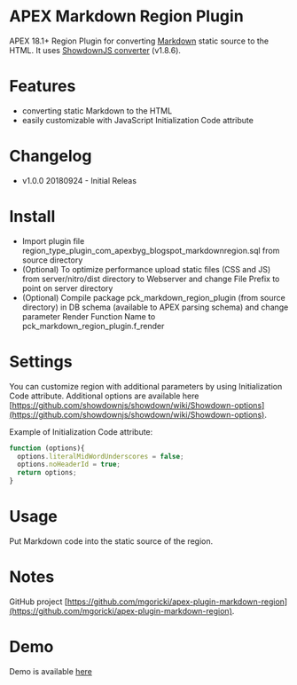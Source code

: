 # APEX Markdown Region Plugin
APEX 18.1+  Region Plugin for converting [Markdown](https://en.wikipedia.org/wiki/Markdown) static source to the HTML. It uses [ShowdownJS converter](http://showdownjs.com/) (v1.8.6).

# Features
 - converting static Markdown to the HTML
 - easily customizable with JavaScript Initialization Code attribute

# Changelog
  - v1.0.0 20180924 - Initial Releas

# Install
  - Import plugin file region_type_plugin_com_apexbyg_blogspot_markdownregion.sql from source directory
  - (Optional) To optimize performance upload static files (CSS and JS) from server/nitro/dist directory to Webserver and change File Prefix to point on server directory
  - (Optional) Compile package pck_markdown_region_plugin (from source directory) in DB schema (available to APEX parsing schema) and change parameter Render Function Name to pck_markdown_region_plugin.f_render

# Settings

You can customize region with additional parameters by using Initialization Code attribute. Additional options are available here [https://github.com/showdownjs/showdown/wiki/Showdown-options](https://github.com/showdownjs/showdown/wiki/Showdown-options).

Example of Initialization Code attribute:
```javascript
function (options){
  options.literalMidWordUnderscores = false;
  options.noHeaderId = true;
  return options;
}
```

# Usage
Put Markdown code into the static source of the region.

# Notes
GitHub project [https://github.com/mgoricki/apex-plugin-markdown-region](https://github.com/mgoricki/apex-plugin-markdown-region).


# Demo
Demo is available [here](https://apex.oracle.com/pls/apex/f?p=apexbyg:markdownregion)
